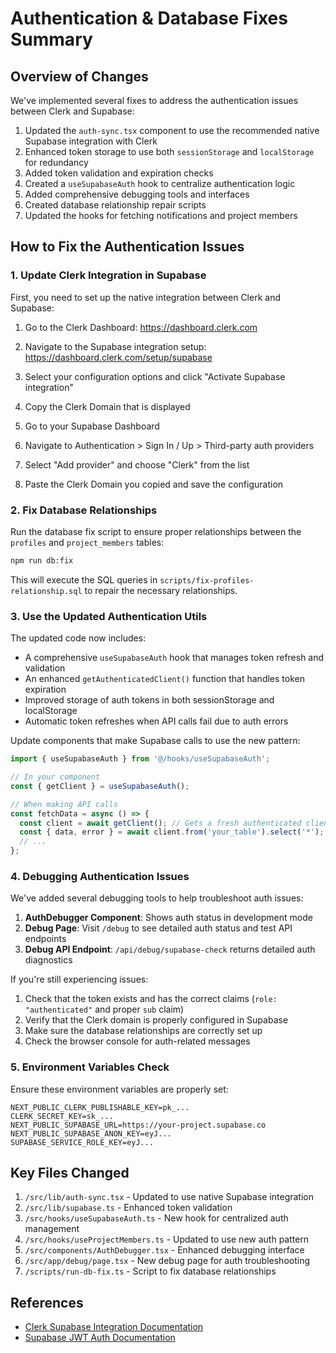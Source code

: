 # Authentication & Database Fixes Summary

## Overview of Changes

We've implemented several fixes to address the authentication issues between Clerk and Supabase:

1. Updated the `auth-sync.tsx` component to use the recommended native Supabase integration with Clerk
2. Enhanced token storage to use both `sessionStorage` and `localStorage` for redundancy
3. Added token validation and expiration checks
4. Created a `useSupabaseAuth` hook to centralize authentication logic
5. Added comprehensive debugging tools and interfaces
6. Created database relationship repair scripts
7. Updated the hooks for fetching notifications and project members

## How to Fix the Authentication Issues

### 1. Update Clerk Integration in Supabase

First, you need to set up the native integration between Clerk and Supabase:

1. Go to the Clerk Dashboard: https://dashboard.clerk.com
2. Navigate to the Supabase integration setup: https://dashboard.clerk.com/setup/supabase
3. Select your configuration options and click "Activate Supabase integration"
4. Copy the Clerk Domain that is displayed

5. Go to your Supabase Dashboard 
6. Navigate to Authentication > Sign In / Up > Third-party auth providers
7. Select "Add provider" and choose "Clerk" from the list
8. Paste the Clerk Domain you copied and save the configuration

### 2. Fix Database Relationships

Run the database fix script to ensure proper relationships between the `profiles` and `project_members` tables:

```bash
npm run db:fix
```

This will execute the SQL queries in `scripts/fix-profiles-relationship.sql` to repair the necessary relationships.

### 3. Use the Updated Authentication Utils

The updated code now includes:

- A comprehensive `useSupabaseAuth` hook that manages token refresh and validation
- An enhanced `getAuthenticatedClient()` function that handles token expiration
- Improved storage of auth tokens in both sessionStorage and localStorage
- Automatic token refreshes when API calls fail due to auth errors

Update components that make Supabase calls to use the new pattern:

```typescript
import { useSupabaseAuth } from '@/hooks/useSupabaseAuth';

// In your component
const { getClient } = useSupabaseAuth();

// When making API calls
const fetchData = async () => {
  const client = await getClient(); // Gets a fresh authenticated client
  const { data, error } = await client.from('your_table').select('*');
  // ...
};
```

### 4. Debugging Authentication Issues

We've added several debugging tools to help troubleshoot auth issues:

1. **AuthDebugger Component**: Shows auth status in development mode
2. **Debug Page**: Visit `/debug` to see detailed auth status and test API endpoints
3. **Debug API Endpoint**: `/api/debug/supabase-check` returns detailed auth diagnostics

If you're still experiencing issues:

1. Check that the token exists and has the correct claims (`role: "authenticated"` and proper `sub` claim)
2. Verify that the Clerk domain is properly configured in Supabase
3. Make sure the database relationships are correctly set up
4. Check the browser console for auth-related messages

### 5. Environment Variables Check

Ensure these environment variables are properly set:

```
NEXT_PUBLIC_CLERK_PUBLISHABLE_KEY=pk_...
CLERK_SECRET_KEY=sk_...
NEXT_PUBLIC_SUPABASE_URL=https://your-project.supabase.co
NEXT_PUBLIC_SUPABASE_ANON_KEY=eyJ...
SUPABASE_SERVICE_ROLE_KEY=eyJ...
```

## Key Files Changed

1. `/src/lib/auth-sync.tsx` - Updated to use native Supabase integration
2. `/src/lib/supabase.ts` - Enhanced token validation
3. `/src/hooks/useSupabaseAuth.ts` - New hook for centralized auth management
4. `/src/hooks/useProjectMembers.ts` - Updated to use new auth pattern
5. `/src/components/AuthDebugger.tsx` - Enhanced debugging interface
6. `/src/app/debug/page.tsx` - New debug page for auth troubleshooting
7. `/scripts/run-db-fix.ts` - Script to fix database relationships

## References

- [Clerk Supabase Integration Documentation](https://clerk.com/docs/integrations/databases/supabase)
- [Supabase JWT Auth Documentation](https://supabase.com/docs/guides/auth/third-party/overview)
